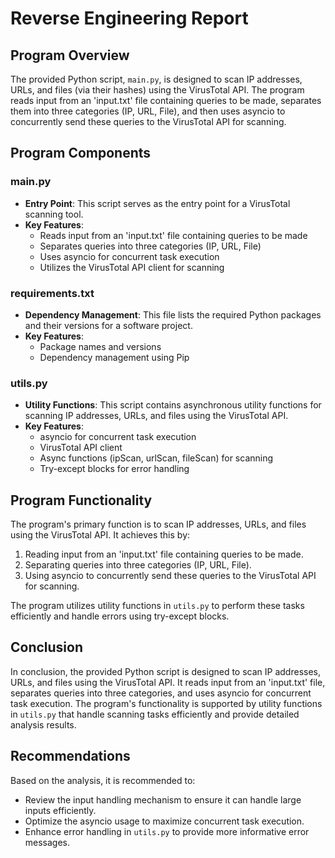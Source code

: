 **Reverse Engineering Report**
==========================

**Program Overview**
-------------------

The provided Python script, `main.py`, is designed to scan IP addresses, URLs, and files (via their hashes) using the VirusTotal API. The program reads input from an 'input.txt' file containing queries to be made, separates them into three categories (IP, URL, File), and then uses asyncio to concurrently send these queries to the VirusTotal API for scanning.

**Program Components**
----------------------

### main.py

*   **Entry Point**: This script serves as the entry point for a VirusTotal scanning tool.
*   **Key Features**:
    *   Reads input from an 'input.txt' file containing queries to be made
    *   Separates queries into three categories (IP, URL, File)
    *   Uses asyncio for concurrent task execution
    *   Utilizes the VirusTotal API client for scanning

### requirements.txt

*   **Dependency Management**: This file lists the required Python packages and their versions for a software project.
*   **Key Features**:
    *   Package names and versions
    *   Dependency management using Pip

### utils.py

*   **Utility Functions**: This script contains asynchronous utility functions for scanning IP addresses, URLs, and files using the VirusTotal API.
*   **Key Features**:
    *   asyncio for concurrent task execution
    *   VirusTotal API client
    *   Async functions (ipScan, urlScan, fileScan) for scanning
    *   Try-except blocks for error handling

**Program Functionality**
-------------------------

The program's primary function is to scan IP addresses, URLs, and files using the VirusTotal API. It achieves this by:

1.  Reading input from an 'input.txt' file containing queries to be made.
2.  Separating queries into three categories (IP, URL, File).
3.  Using asyncio to concurrently send these queries to the VirusTotal API for scanning.

The program utilizes utility functions in `utils.py` to perform these tasks efficiently and handle errors using try-except blocks.

**Conclusion**
----------

In conclusion, the provided Python script is designed to scan IP addresses, URLs, and files using the VirusTotal API. It reads input from an 'input.txt' file, separates queries into three categories, and uses asyncio for concurrent task execution. The program's functionality is supported by utility functions in `utils.py` that handle scanning tasks efficiently and provide detailed analysis results.

**Recommendations**
-------------------

Based on the analysis, it is recommended to:

*   Review the input handling mechanism to ensure it can handle large inputs efficiently.
*   Optimize the asyncio usage to maximize concurrent task execution.
*   Enhance error handling in `utils.py` to provide more informative error messages.